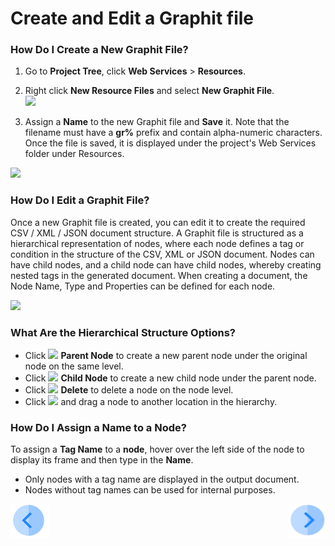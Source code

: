 # Create and Edit a Graphit file

### How Do I Create a New Graphit File?

1. Go to **Project Tree**, click **Web Services** > **Resources**.
2. Right click **New Resource Files** and select **New Graphit File**.  
![](/articles/15_web_services/graphit/images/01_new_graphit_file.png)

3. Assign a **Name** to the new Graphit file and **Save** it. Note that the filename must have a **gr%** prefix and contain alpha-numeric characters. Once the file is saved, it is displayed under the project's Web Services folder under Resources.

![](/articles/15_web_services/graphit/images/02_graphit_resource_file.png)


### How Do I Edit a Graphit File?
Once a new Graphit file is created, you can edit it to create the required CSV / XML / JSON document structure. A Graphit file is structured as a hierarchical representation of nodes, where each node defines a tag or condition in the structure of the CSV, XML or JSON document. 
Nodes can have child nodes, and a child node can have child nodes, whereby creating nested tags in the generated document. When creating a document, the Node Name, Type and Properties can be defined for  each node. 

![](/articles/15_web_services/graphit/images/03_edit_graphit_file.png)

### What Are the Hierarchical Structure Options? 
- Click ![](/articles/15_web_services/graphit/images/04_plus.png)  **Parent Node** to create a new parent node under the original node on the same level.
- Click ![](/articles/15_web_services/graphit/images/05_arrow.png)  **Child Node** to create a new child node under the parent node.
- Click ![](/articles/15_web_services/graphit/images/06_trash_bin.png) **Delete** to delete a node on the node level.  
- Click ![](/articles/15_web_services/graphit/images/07_hamburger.png) and drag a node to another location in the hierarchy.

### How Do I Assign a Name to a Node?
To assign a **Tag Name** to a **node**, hover over the left side of the node to display its frame and then type in the **Name**.   
-  Only nodes with a tag name are displayed in the output document. 
-  Nodes without tag names can be used for internal purposes.

[![Previous](/articles/images/Previous.png)](/articles/15_web_services/Graphit/01_graphit_overview.md)[<img align="right" width="60" height="54" src="/articles/images/Next.png">](/articles/15_web_services/Graphit/03_graphit_node_types_.md)

